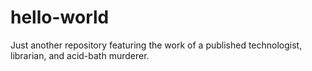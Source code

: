 # hello-world
Just another repository featuring the work of a published technologist, librarian, and acid-bath murderer.
